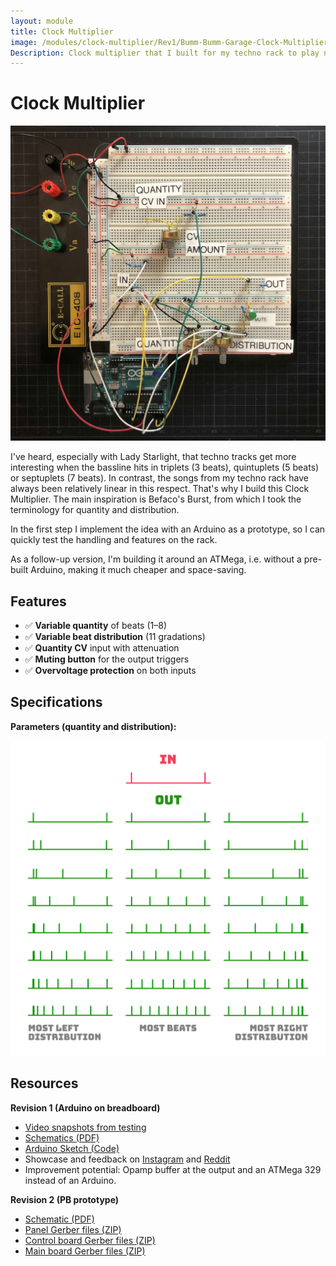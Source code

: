```yaml
---
layout: module
title: Clock Multiplier
image: /modules/clock-multiplier/Rev1/Bumm-Bumm-Garage-Clock-Multiplier-Rev1-Breadboard.jpg
Description: Clock multiplier that I built for my techno rack to play non-linear accented triplets, quintuplets or septuplets.
---
```


# Clock Multiplier

![](Rev1/Bumm-Bumm-Garage-Clock-Multiplier-Rev1-Breadboard.jpg)

I've heard, especially with Lady Starlight, that techno tracks get more interesting when the bassline hits in triplets (3 beats), quintuplets (5 beats) or septuplets (7 beats). In contrast, the songs from my techno rack have always been relatively linear in this respect. That's why I build this Clock Multiplier. The main inspiration is Befaco's Burst, from which I took the terminology for quantity and distribution.

In the first step I implement the idea with an Arduino as a prototype, so I can quickly test the handling and features on the rack.

As a follow-up version, I'm building it around an ATMega, i.e. without a pre-built Arduino, making it much cheaper and space-saving.

## Features

* ✅ **Variable quantity** of beats (1–8)
* ✅ **Variable beat distribution** (11 gradations)
* ✅ **Quantity CV** input with attenuation
* ✅ **Muting button** for the output triggers
* ✅ **Overvoltage protection** on both inputs

## Specifications

**Parameters (quantity and distribution):**

![](Bumm-Bumm-Garage-Clock-Multiplier-Parameters.png)

## Resources

**Revision 1 (Arduino on breadboard)**

* [Video snapshots from testing](https://www.youtube.com/watch?v=SXv_L24jIZk)
* [Schematics (PDF)](Rev1/Bumm-Bumm-Garage-Clock-Multiplier-Rev1-Schematic.pdf)
* [Arduino Sketch (Code)](https://github.com/bummbummgarage/bummbummgarage.github.io/blob/main/modules/clock-multiplier/Rev1/clock-multiplier/clock-multiplier.ino)
* Showcase and feedback on [Instagram](https://www.instagram.com/p/CZ1NLhLM4i7/) and [Reddit](https://www.reddit.com/r/synthdiy/comments/spvbwu/clock_multiplier_with_variable_trigger/)
* Improvement potential: Opamp buffer at the output and an ATMega 329 instead of an Arduino.

**Revision 2 (PB prototype)**

* [Schematic (PDF)](Rev2/Bumm-Bumm-Garage-Clock-Multiplier-Rev2-Schematic.pdf)
* [Panel Gerber files (ZIP)](Rev2/Bumm-Bumm-Garage-Clock-Multiplier-Rev2-Gerber-Panel.zip)
* [Control board Gerber files (ZIP)](Rev2/Bumm-Bumm-Garage-Clock-Multiplier-Rev2-Gerber-Control_Board.zip)
* [Main board Gerber files (ZIP)](Rev2/Bumm-Bumm-Garage-Clock-Multiplier-Rev2-Gerber-Main_Board.zip)

<!--

## Testing / Use cases

* from 1khz to 9khz? -> https://www.reddit.com/r/synthdiy/comments/spvbwu/comment/hwhrxm8/?utm_source=share&utm_medium=web2x&context=3 und Rückmeldung geben.

  

## TODOs

* Produktionsdaten auf GIT sichern
* Kram bestellen
  * ✅ Panel + PCB
  * Komponenten
* Links der Docs online checken
* Checken: ISP mit Stromversorgung möglich?
* Reverse Polarity Protection testen, Hardcore Test.
* Use Cases finden
  * Fünftel Bass line über einen Takt
* (Startup Sequence einbauen -> Morse Code)
* Lösen: LEDs leuchten, wenn kein Trigger IN kommt. Soll nicht.

### Features:

* Offene Schnittstelle am Modul, wenn man es hacken möchte für eigene Programme.
* Mute

### ATMega Standalone

* Build an Arduino:
  * https://www.instructables.com/Build-an-Arduino/
  * https://www.instructables.com/Build-Your-Own-Arduino/
  * https://duckduckgo.com/?q=build+an+arduino&ia=web
* Arduino Uno to ATmega328 - Shrinking your Arduino Projects: https://www.youtube.com/watch?v=Sww1mek5rHU

## Resources

* **Wolles How-To**  (https://wolles-elektronikkiste.de/atmega328p-standalone-betreiben#Anker3, shorted, and done with AVR Pocket Programmer and an ATMega328P-PU):
  * Choose "Tools > Board > Arduino Uno"
  * Choose "Tools > Programmer > USBtinyISP"
  * Click "Tools > Programmer > Burn Bootloader"
  * Upload sketch via "Sketch > Upload Using Programmer"
* **ATMega Digital and Analog Pins**: https://www.componentsinfo.com/atmega328p-pinout-configuration-datasheet/
* **Overvoltage Protection:**
  * https://forum.arduino.cc/t/12v-to-arduino-pin-zener-diode/529876/2#msg3759664

## Fragen

* Wie bekomme ich den ISP Programmer drauf (dann mit Strom oder ohne)?
  * ISP and power supply
* Welche Decoupling Caps für den ATMega mit dem uA7805?

-->
